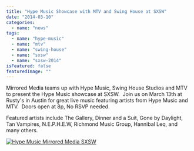 ```yaml
---
title: "Hype Music Showcase with MTV and Swing House at SXSW"
date: "2014-03-10"
categories: 
  - name: "news"
tags: 
  - name: "hype-music"
  - name: "mtv"
  - name: "swing-house"
  - name: "sxsw"
  - name: "sxsw-2014"
isFeatured: false
featuredImage: ""
---
```


Mirrored Media teams up with Hype Music, Swing House Studios and MTV to present the Hype Music showcase at SXSW.  Join us on March 13th at Rusty's in Austin for great live music featuring artists from Hype Music and MTV.  Doors open at 8p, No RSVP needed.

Featured artists include The Gallery, Dinner and a Suit, Gone by Daylight, Tan Vampires, N.E.P.H.E.W, Richmond Music Group, Hannibal Leq, and many others.

[![](http://www.mirroredmedia.com/wp-content/uploads/2014/03/image.jpeg "Hype Music Mirrored Media SXSW")](http://www.mirroredmedia.com/wp-content/uploads/2014/03/image.jpeg)
